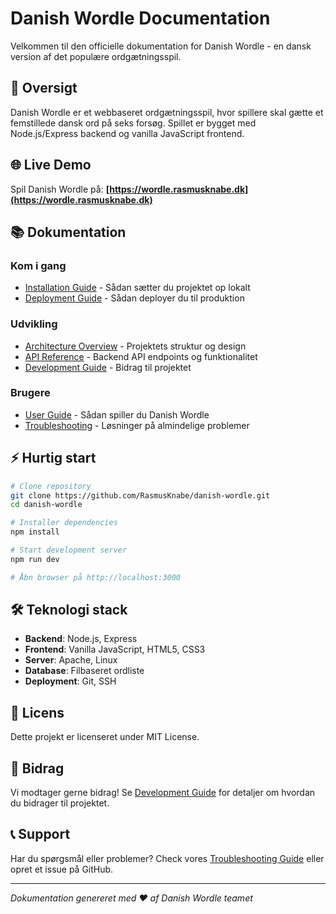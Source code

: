 # Danish Wordle Documentation

Velkommen til den officielle dokumentation for Danish Wordle - en dansk version af det populære ordgætningsspil.

## 🎯 Oversigt

Danish Wordle er et webbaseret ordgætningsspil, hvor spillere skal gætte et femstillede dansk ord på seks forsøg. Spillet er bygget med Node.js/Express backend og vanilla JavaScript frontend.

## 🌐 Live Demo

Spil Danish Wordle på: **[https://wordle.rasmusknabe.dk](https://wordle.rasmusknabe.dk)**

## 📚 Dokumentation

### Kom i gang
- [Installation Guide](installation.md) - Sådan sætter du projektet op lokalt
- [Deployment Guide](deployment.md) - Sådan deployer du til produktion

### Udvikling
- [Architecture Overview](architecture.md) - Projektets struktur og design
- [API Reference](api-reference.md) - Backend API endpoints og funktionalitet
- [Development Guide](development.md) - Bidrag til projektet

### Brugere
- [User Guide](user-guide.md) - Sådan spiller du Danish Wordle
- [Troubleshooting](troubleshooting.md) - Løsninger på almindelige problemer

## ⚡ Hurtig start

```bash
# Clone repository
git clone https://github.com/RasmusKnabe/danish-wordle.git
cd danish-wordle

# Installer dependencies
npm install

# Start development server
npm run dev

# Åbn browser på http://localhost:3000
```

## 🛠️ Teknologi stack

- **Backend**: Node.js, Express
- **Frontend**: Vanilla JavaScript, HTML5, CSS3
- **Server**: Apache, Linux
- **Database**: Filbaseret ordliste
- **Deployment**: Git, SSH

## 📄 Licens

Dette projekt er licenseret under MIT License.

## 🤝 Bidrag

Vi modtager gerne bidrag! Se [Development Guide](development.md) for detaljer om hvordan du bidrager til projektet.

## 📞 Support

Har du spørgsmål eller problemer? Check vores [Troubleshooting Guide](troubleshooting.md) eller opret et issue på GitHub.

---

*Dokumentation genereret med ❤️ af Danish Wordle teamet*